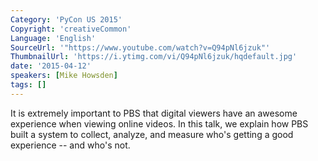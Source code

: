 ```yaml
---
Category: 'PyCon US 2015'
Copyright: 'creativeCommon'
Language: 'English'
SourceUrl: '"https://www.youtube.com/watch?v=Q94pNl6jzuk"'
ThumbnailUrl: 'https://i.ytimg.com/vi/Q94pNl6jzuk/hqdefault.jpg'
date: '2015-04-12'
speakers: [Mike Howsden]
tags: []
---
```

It is extremely important to PBS that digital viewers have an awesome experience when viewing online videos.  In this talk, we explain how PBS built a system to collect, analyze, and measure who's getting a good experience -- and who's not. 

